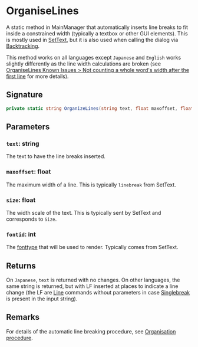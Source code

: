 # OrganiseLines

A static method in MainManager that automatically inserts line breaks to fit inside a constrained width (typically a textbox or other GUI elements). This is mostly used in [SetText](../../SetText.md), but it is also used when calling the dialog via [Backtracking](../Backtracking.md).

This method works on all languages except `Japanese` and `English` works slightly differently as the line width calculations are broken (see [OrganiseLines Known Issues > Not counting a whole word's width after the first line](OrganiseLines%20Known%20Issues.md#not-counting-a-whole-word-s-width-after-the-first-line) for more details).

## Signature

````cs
private static string OrganizeLines(string text, float maxoffset, float size, int fontid)
````

## Parameters

### `text`: string

The text to have the line breaks inserted.

### `maxoffset`: float

The maximum width of a line. This is typically `linebreak` from SetText.

### `size`: float

The width scale of the text. This is typically sent by SetText and corresponds to `Size`.

### `fontid`: int

The [fonttype](../../fonttype.md) that will be used to render. Typically comes from SetText.

## Returns

On `Japanese`, `text` is returned with no changes. On other languages, the same string is returned, but with LF inserted at places to indicate a line change (the LF are [Line](../../Commands/Individual%20commands/Line.md) commands without parameters in case [Singlebreak](../../Commands/Individual%20commands/Singlebreak.md) is present in the input string).

## Remarks

For details of the automatic line breaking procedure, see [Organisation procedure](Organisation%20procedure.md).
